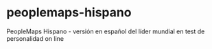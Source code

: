 peoplemaps-hispano
==================

PeopleMaps Hispano - versión en español del líder mundial en test de personalidad on line